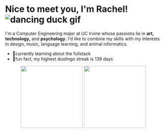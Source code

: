 <!-- !["hello there!" in wordart font](https://user-images.githubusercontent.com/55860035/162610425-fe291f07-f3f7-4563-b60e-b46cca896269.png) -->
# Nice to meet you, I'm Rachel! ![dancing duck gif](https://c.tenor.com/zjBypPlk9ekAAAAj/dancing-duck.gif)      
I'm a Computer Engineering major at UC Irvine 
whose passions lie in **art, technology,** and **psychology**. 
I'd like to combine my skills with my interests in design, music, 
language learning, and animal informatics. 

- 🌱currently learning about the fullstack
- 🦉fun fact, my highest duolingo streak is 139 days

<p align="center">
  <img height="200" src="https://github-readme-stats.vercel.app/api/top-langs/?username=rvillamo&layout=compact&theme=ayu-mirage&hide=makefile">
  <img height="200" src="https://github-readme-stats.vercel.app/api?username=rvillamo&theme=ayu-mirage&show_icons=true&count_private=true&hide=stars">
</p>

